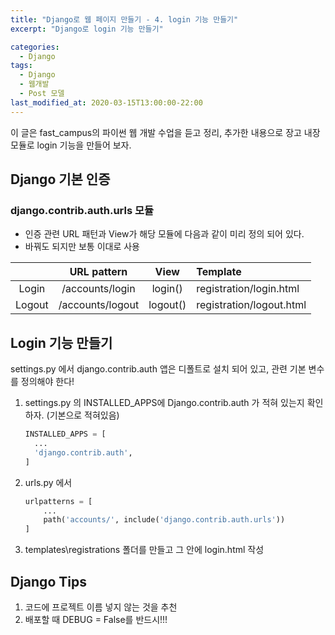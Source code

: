 ```yaml
---
title: "Django로 웹 페이지 만들기 - 4. login 기능 만들기"
excerpt: "Django로 login 기능 만들기"

categories:
  - Django
tags:
  - Django
  - 웹개발
  - Post 모델
last_modified_at: 2020-03-15T13:00:00-22:00
---
```


이 글은 fast_campus의 파이썬 웹 개발 수업을 듣고 정리, 추가한 내용으로 장고 내장 모듈로 login 기능을 만들어 보자.

## Django 기본 인증

### django.contrib.auth.urls 모듈

- 인증 관련 URL 패턴과 View가 해당 모듈에 다음과 같이 미리 정의 되어 있다.
- 바꿔도 되지만 보통 이대로 사용

|        |   URL pattern    |   View   | Template                 |
| :----: | :--------------: | :------: | :----------------------- |
| Login  | /accounts/login  | login()  | registration/login.html  |
| Logout | /accounts/logout | logout() | registration/logout.html |

## Login 기능 만들기

settings.py 에서 django.contrib.auth 앱은 디폴트로 설치 되어 있고, 관련 기본 변수를 정의해야 한다!

1. settings.py 의 INSTALLED_APPS에 Django.contrib.auth 가 적혀 있는지 확인하자. (기본으로 적혀있음)

   ```py
   INSTALLED_APPS = [
     ...
     'django.contrib.auth',
   ]
   ```

2. urls.py 에서

   ```py
   urlpatterns = [
       ...
       path('accounts/', include('django.contrib.auth.urls'))
   ]
   ```

3. templates\registrations 폴더를 만들고 그 안에 login.html 작성

## Django Tips

1. 코드에 프로젝트 이름 넣지 않는 것을 추천
2. 배포할 때 DEBUG = False를 반드시!!!
